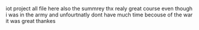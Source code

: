 iot project 
all file here
also the summrey
thx realy great course 
even though i was in the army and unfourtnatly dont have much time becouse of the war it was great
thankes
